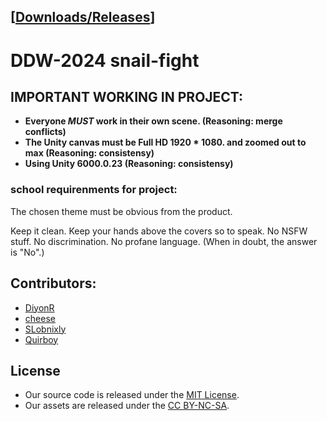 ## [[Downloads/Releases](https://github.com/DeanLemans/DDW-2024/releases)]
# DDW-2024  snail-fight

## IMPORTANT WORKING IN PROJECT:
- **Everyone *MUST* work in their own scene. (Reasoning: merge conflicts)**
- **The Unity canvas must be Full HD 1920 * 1080. and zoomed out to max (Reasoning: consistensy)**
- **Using Unity 6000.0.23 (Reasoning: consistensy)**

### school requirenments for project: 

The chosen theme must be obvious from the product. 

Keep it clean. Keep your hands above the covers so to speak. 
No NSFW stuff. No discrimination. No profane language. 
(When in doubt, the answer is "No".)


## Contributors:
- [DiyonR](https://github.com/DiyonR)
- [cheese](https://github.com/DeanLemans)
- [SLobnixly](https://github.com/SLobnixly)
- [Quirboy](https://github.com/Quirboy)


## License

- Our source code is released under the [MIT License](https://opensource.org/license/mit).
- Our assets are released under the [CC BY-NC-SA](https://creativecommons.org/licenses/by-nc-sa/4.0/).
